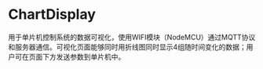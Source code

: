 # ChartDisplay
用于单片机控制系统的数据可视化，使用WIFI模块（NodeMCU）通过MQTT协议和服务器通信。可视化页面能够同时用折线图同时显示4组随时间变化的数据；用户可在页面下方发送参数到单片机中。
